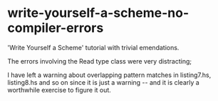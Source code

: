 write-yourself-a-scheme-no-compiler-errors
==========================================

'Write Yourself a Scheme' tutorial with trivial emendations. 

The errors involving the Read type class were very distracting;

I have left a warning about overlapping pattern matches in 
listing7.hs, listing8.hs and so on since 
it is just a warning -- and it is clearly a worthwhile exercise to 
figure it out.
